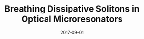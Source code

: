 ---
title: "Breathing Dissipative Solitons in Optical Microresonators"
collection: publications
category: manuscripts
permalink: /publication/2017-09-01-Breathing-Dissipative-Solitons-in-Optical-Microresonators
date: 2017-09-01
venue: '<i>Nature Communications</i>'
paperurl: 'http://www.nature.com/articles/s41467-017-00719-w'
citation: ' Erwan Lucas,  Maxim Karpov,  Hairun Guo,  Michael Gorodetsky,  Tobias Kippenberg, <strong> Breathing Dissipative Solitons in Optical Microresonators.</strong>  <i>Nature Communications</i>, 2017.'
---